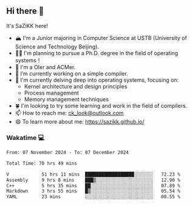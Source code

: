 ## Hi there 👋

It's SaZiKK here!

- 🏔️ I'm a Junior majoring in Computer Science  at USTB (University of Science and Technology Beijing).
- 🧑‍🎓 I'm planning to pursue a Ph.D. degree in the field of operating systems！
- 🚀 I'm a OIer and ACMer.
- 🔭 I’m currently working on a simple compiler.
- 🌱 I'm currently delving deep into operating systems, focusing on:
  - Kernel architecture and design principles
  - Process management
  - Memory management techniques
- 🍀 I'm looking to try some learning and work in the field of compilers.
- 📫 How to reach me: ck_look@outlook.com
- 😄 To learn more about me: https://sazikk.github.io/

  
<!--
**SaZiKK/SaZiKK** is a ✨ _special_ ✨ repository because its `README.md` (this file) appears on your GitHub profile.

Here are some ideas to get you started:

- 🔭 I’m currently working on ...
- 🌱 I’m currently learning ...
- 👯 I’m looking to collaborate on ...
- 🤔 I’m looking for help with ...
- 💬 Ask me about ...
- 📫 How to reach me: ...
- 😄 Pronouns: ...
- ⚡ Fun fact: ...
-->

### Wakatime 💻

<!--START_SECTION:waka-->

```txt
From: 07 November 2024 - To: 07 December 2024

Total Time: 70 hrs 49 mins

V            51 hrs 11 mins  ██████████████████░░░░░░░   72.23 %
Assembly     9 hrs 8 mins    ███▒░░░░░░░░░░░░░░░░░░░░░   12.90 %
C++          5 hrs 35 mins   ██░░░░░░░░░░░░░░░░░░░░░░░   07.89 %
Markdown     3 hrs 55 mins   █▒░░░░░░░░░░░░░░░░░░░░░░░   05.54 %
YAML         23 mins         ░░░░░░░░░░░░░░░░░░░░░░░░░   00.55 %
```

<!--END_SECTION:waka-->
